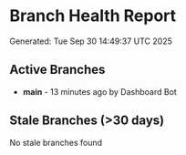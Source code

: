 # Branch Health Report
Generated: Tue Sep 30 14:49:37 UTC 2025

## Active Branches
- **main** - 13 minutes ago by Dashboard Bot

## Stale Branches (>30 days)
No stale branches found
